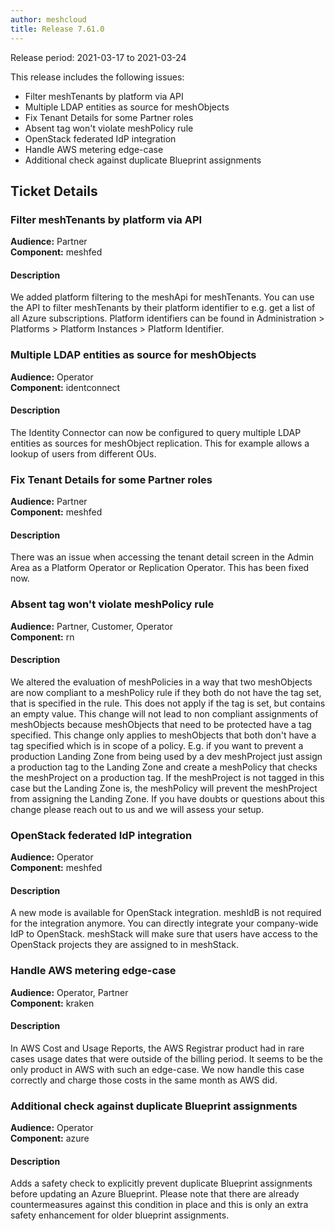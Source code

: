 ```yaml
---
author: meshcloud
title: Release 7.61.0
---
```


Release period: 2021-03-17 to 2021-03-24

This release includes the following issues:
* Filter meshTenants by platform via API
* Multiple LDAP entities as source for meshObjects
* Fix Tenant Details for some Partner roles
* Absent tag won't violate meshPolicy rule
* OpenStack federated IdP integration
* Handle AWS metering edge-case
* Additional check against duplicate Blueprint assignments
<!--truncate-->

## Ticket Details
### Filter meshTenants by platform via API
**Audience:** Partner<br>**Component:** meshfed


#### Description
We added platform filtering to the meshApi for meshTenants. You can use the API to filter meshTenants by their platform identifier to e.g. get a list of all Azure subscriptions.
Platform identifiers can be found in Administration > Platforms > Platform Instances > Platform Identifier.

### Multiple LDAP entities as source for meshObjects
**Audience:** Operator<br>**Component:** identconnect


#### Description
The Identity Connector can now be configured to query multiple LDAP entities as sources 
for meshObject replication. This for example allows a lookup of users from different OUs.

### Fix Tenant Details for some Partner roles
**Audience:** Partner<br>**Component:** meshfed


#### Description
There was an issue when accessing the tenant detail screen in the Admin Area as a Platform Operator
or Replication Operator. This has been fixed now.

### Absent tag won't violate meshPolicy rule
**Audience:** Partner, Customer, Operator<br>**Component:** rn


#### Description
We altered the evaluation of meshPolicies in a way that two meshObjects are now compliant to a
meshPolicy rule if they both do not have the tag set, that is specified in the rule. This does
not apply if the tag is set, but contains an empty value.
This change will not lead to non compliant assignments of meshObjects because meshObjects that
need to be protected have a tag specified. This change only applies to meshObjects that both
don't have a tag specified which is in scope of a policy.
E.g. if you want to prevent a production Landing Zone from being used by a dev meshProject just
assign a production tag to the Landing Zone and create a meshPolicy that checks the meshProject
on a production tag. If the meshProject is not tagged in this case but the Landing Zone is, the
meshPolicy will prevent the meshProject from assigning the Landing Zone.
If you have doubts or questions about this change please reach out to us and we will assess
your setup.

### OpenStack federated IdP integration
**Audience:** Operator<br>**Component:** meshfed


#### Description
A new mode is available for OpenStack integration. meshIdB is not required for the integration anymore. You can directly integrate your company-wide IdP to OpenStack. meshStack will make sure that users have access to the OpenStack projects they are assigned to in meshStack.

### Handle AWS metering edge-case
**Audience:** Operator, Partner<br>**Component:** kraken


#### Description
In AWS Cost and Usage Reports, the AWS Registrar product had in rare cases usage dates that were
outside of the billing period. It seems to be the only product in AWS with such an edge-case. We now handle
this case correctly and charge those costs in the same month as AWS did.

### Additional check against duplicate Blueprint assignments
**Audience:** Operator<br>**Component:** azure


#### Description
Adds a safety check to explicitly prevent duplicate Blueprint assignments before updating an Azure Blueprint.
Please note that there are already countermeasures against this condition in place and this is only an extra
safety enhancement for older blueprint assignments.

